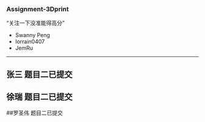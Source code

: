 ### Assignment-3Dprint
“关注一下没准能得高分”
- Swanny Peng 
- lorrain0407 
- JemRu
---

## 张三 题目二已提交
## 徐瑞 题目二已提交
##罗圣伟 题目二已提交
